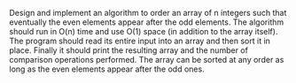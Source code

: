 Design and implement an algorithm to order an array of n integers such that eventually the even elements appear after the odd elements. The algorithm should run in O(n) time and use O(1) space (in addition to the array itself). The program should read its entire input into an array and then sort it in place. Finally it should print the resulting array and the number of comparison operations performed. The array can be sorted at any order as long as the even elements appear after the odd ones.
